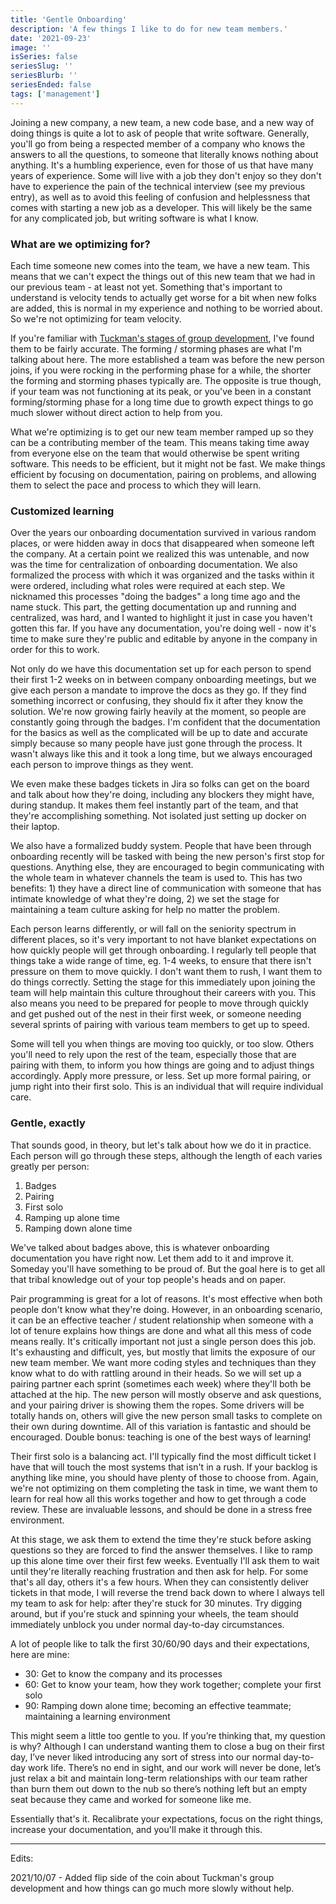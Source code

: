 ```yaml
---
title: 'Gentle Onboarding'
description: 'A few things I like to do for new team members.'
date: '2021-09-23'
image: ''
isSeries: false
seriesSlug: ''
seriesBlurb: ''
seriesEnded: false
tags: ['management']
---
```


Joining a new company, a new team, a new code base, and a new way of doing things is quite a lot to ask of people that write software. Generally, you'll go from being a respected member of a company who knows the answers to all the questions, to someone that literally knows nothing about anything. It's a humbling experience, even for those of us that have many years of experience. Some will live with a job they don't enjoy so they don't have to experience the pain of the technical interview (see my previous entry), as well as to avoid this feeling of confusion and helplessness that comes with starting a new job as a developer. This will likely be the same for any complicated job, but writing software is what I know.

### What are we optimizing for?

Each time someone new comes into the team, we have a new team. This means that we can't expect the things out of this new team that we had in our previous team - at least not yet. Something that's important to understand is velocity tends to actually get worse for a bit when new folks are added, this is normal in my experience and nothing to be worried about. So we're not optimizing for team velocity.

If you're familiar with [Tuckman's stages of group development](https://en.wikipedia.org/wiki/Tuckman%27s_stages_of_group_development), I've found them to be fairly accurate. The forming / storming phases are what I'm talking about here. The more established a team was before the new person joins, if you were rocking in the performing phase for a while, the shorter the forming and storming phases typically are. The opposite is true though, if your team was not functioning at its peak, or you've been in a constant forming/storming phase for a long time due to growth expect things to go much slower without direct action to help from you.

What we're optimizing is to get our new team member ramped up so they can be a contributing member of the team. This means taking time away from everyone else on the team that would otherwise be spent writing software. This needs to be efficient, but it might not be fast. We make things efficient by focusing on documentation, pairing on problems, and allowing them to select the pace and process to which they will learn.

### Customized learning

Over the years our onboarding documentation survived in various random places, or were hidden away in docs that disappeared when someone left the company. At a certain point we realized this was untenable, and now was the time for centralization of onboarding documentation. We also formalized the process with which it was organized and the tasks within it were ordered, including what roles were required at each step. We nicknamed this processes "doing the badges" a long time ago and the name stuck. This part, the getting documentation up and running and centralized, was hard, and I wanted to highlight it just in case you haven't gotten this far. If you have any documentation, you're doing well - now it's time to make sure they're public and editable by anyone in the company in order for this to work.

Not only do we have this documentation set up for each person to spend their first 1-2 weeks on in between company onboarding meetings, but we give each person a mandate to improve the docs as they go. If they find something incorrect or confusing, they should fix it after they know the solution. We're now growing fairly heavily at the moment, so people are constantly going through the badges. I'm confident that the documentation for the basics as well as the complicated will be up to date and accurate simply because so many people have just gone through the process. It wasn't always like this and it took a long time, but we always encouraged each person to improve things as they went.

We even make these badges tickets in Jira so folks can get on the board and talk about how they're doing, including any blockers they might have, during standup. It makes them feel instantly part of the team, and that they're accomplishing something. Not isolated just setting up docker on their laptop.

We also have a formalized buddy system. People that have been through onboarding recently will be tasked with being the new person's first stop for questions. Anything else, they are encouraged to begin communicating with the whole team in whatever channels the team is used to. This has two benefits: 1) they have a direct line of communication with someone that has intimate knowledge of what they're doing, 2) we set the stage for maintaining a team culture asking for help no matter the problem.

Each person learns differently, or will fall on the seniority spectrum in different places, so it's very important to not have blanket expectations on how quickly people will get through onboarding. I regularly tell people that things take a wide range of time, eg. 1-4 weeks, to ensure that there isn't pressure on them to move quickly. I don't want them to rush, I want them to do things correctly. Setting the stage for this immediately upon joining the team will help maintain this culture throughout their careers with you. This also means you need to be prepared for people to move through quickly and get pushed out of the nest in their first week, or someone needing several sprints of pairing with various team members to get up to speed.

Some will tell you when things are moving too quickly, or too slow. Others you'll need to rely upon the rest of the team, especially those that are pairing with them, to inform you how things are going and to adjust things accordingly. Apply more pressure, or less. Set up more formal pairing, or jump right into their first solo. This is an individual that will require individual care.

### Gentle, exactly

That sounds good, in theory, but let's talk about how we do it in practice. Each person will go through these steps, although the length of each varies greatly per person:

1. Badges
1. Pairing
1. First solo
1. Ramping up alone time
1. Ramping down alone time

We've talked about badges above, this is whatever onboarding documentation you have right now. Let them add to it and improve it. Someday you'll have something to be proud of. But the goal here is to get all that tribal knowledge out of your top people's heads and on paper.

Pair programming is great for a lot of reasons. It's most effective when both people don't know what they're doing. However, in an onboarding scenario, it can be an effective teacher / student relationship when someone with a lot of tenure explains how things are done and what all this mess of code means really. It's critically important not just a single person does this job. It's exhausting and difficult, yes, but mostly that limits the exposure of our new team member. We want more coding styles and techniques than they know what to do with rattling around in their heads. So we will set up a pairing partner each sprint (sometimes each week) where they'll both be attached at the hip. The new person will mostly observe and ask questions, and your pairing driver is showing them the ropes. Some drivers will be totally hands on, others will give the new person small tasks to complete on their own during downtime. All of this variation is fantastic and should be encouraged. Double bonus: teaching is one of the best ways of learning!

Their first solo is a balancing act. I'll typically find the most difficult ticket I have that will touch the most systems that isn't in a rush. If your backlog is anything like mine, you should have plenty of those to choose from. Again, we're not optimizing on them completing the task in time, we want them to learn for real how all this works together and how to get through a code review. These are invaluable lessons, and should be done in a stress free environment.

At this stage, we ask them to extend the time they're stuck before asking questions so they are forced to find the answer themselves. I like to ramp up this alone time over their first few weeks. Eventually I'll ask them to wait until they're literally reaching frustration and then ask for help. For some that's all day, others it's a few hours. When they can consistently deliver tickets in that mode, I will reverse the trend back down to where I always tell my team to ask for help: after they're stuck for 30 minutes. Try digging around, but if you're stuck and spinning your wheels, the team should immediately unblock you under normal day-to-day circumstances.

A lot of people like to talk the first 30/60/90 days and their expectations, here are mine:

* 30: Get to know the company and its processes
* 60: Get to know your team, how they work together; complete your first solo
* 90: Ramping down alone time; becoming an effective teammate; maintaining a learning environment

This might seem a little too gentle to you. If you’re thinking that, my question is why? Although I can understand wanting them to close a bug on their first day, I’ve never liked introducing any sort of stress into our normal day-to-day work life. There’s no end in sight, and our work will never be done, let’s just relax a bit and maintain long-term relationships with our team rather than burn them out down to the nub so there’s nothing left but an empty seat because they came and worked for someone like me.

Essentially that's it. Recalibrate your expectations, focus on the right things, increase your documentation, and you'll make it through this.

***

Edits:

2021/10/07 - Added flip side of the coin about Tuckman's group development and how things can go much more slowly without help.